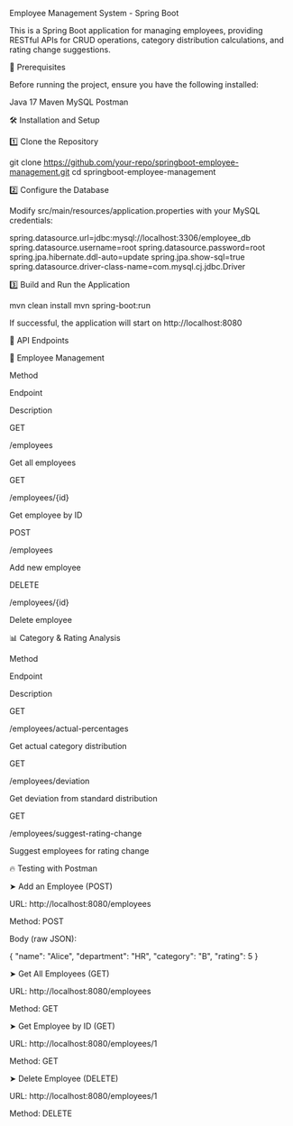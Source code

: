 Employee Management System - Spring Boot

This is a Spring Boot application for managing employees, providing RESTful APIs for CRUD operations, category distribution calculations, and rating change suggestions.

📌 Prerequisites

Before running the project, ensure you have the following installed:

Java 17 
Maven 
MySQL 
Postman 

🛠️ Installation and Setup

1️⃣ Clone the Repository

git clone https://github.com/your-repo/springboot-employee-management.git
cd springboot-employee-management

2️⃣ Configure the Database

Modify src/main/resources/application.properties with your MySQL credentials:

spring.datasource.url=jdbc:mysql://localhost:3306/employee_db
spring.datasource.username=root
spring.datasource.password=root
spring.jpa.hibernate.ddl-auto=update
spring.jpa.show-sql=true
spring.datasource.driver-class-name=com.mysql.cj.jdbc.Driver


3️⃣ Build and Run the Application

mvn clean install
mvn spring-boot:run

If successful, the application will start on http://localhost:8080

🚀 API Endpoints

📌 Employee Management

Method

Endpoint

Description

GET

/employees

Get all employees

GET

/employees/{id}

Get employee by ID

POST

/employees

Add new employee

DELETE

/employees/{id}

Delete employee

📊 Category & Rating Analysis

Method

Endpoint

Description

GET

/employees/actual-percentages

Get actual category distribution

GET

/employees/deviation

Get deviation from standard distribution

GET

/employees/suggest-rating-change

Suggest employees for rating change

🔥 Testing with Postman

➤ Add an Employee (POST)

URL: http://localhost:8080/employees

Method: POST

Body (raw JSON):

{
    "name": "Alice",
    "department": "HR",
    "category": "B",
    "rating": 5
}

➤ Get All Employees (GET)

URL: http://localhost:8080/employees

Method: GET

➤ Get Employee by ID (GET)

URL: http://localhost:8080/employees/1

Method: GET

➤ Delete Employee (DELETE)

URL: http://localhost:8080/employees/1

Method: DELETE
